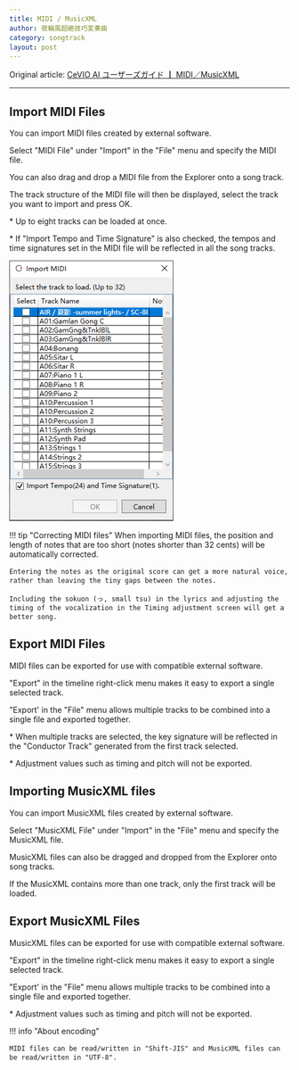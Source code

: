 ```yaml
---
title: MIDI / MusicXML
author: 夜輪風超絶技巧変奏曲
category: songtrack
layout: post
---
```

Original article: [CeVIO AI ユーザーズガイド ┃ MIDI／MusicXML](https://cevio.jp/guide/cevio_ai/songtrack/fileimport/)

---

## Import MIDI Files

You can import MIDI files created by external software.

Select "MIDI File" under "Import" in the "File" menu and specify the MIDI file.

You can also drag and drop a MIDI file from the Explorer onto a song track.

The track structure of the MIDI file will then be displayed, select the track you want to import and press OK.

\* Up to eight tracks can be loaded at once.

\* If "Import Tempo and Time Signature" is also checked, the tempos and time signatures set in the MIDI file will be reflected in all the song tracks.

![import midi](images/fileimport_1.png)

!!! tip "Correcting MIDI files"
    When importing MIDI files, the position and length of notes that are too short (notes shorter than 32 cents) will be automatically corrected.

    Entering the notes as the original score can get a more natural voice, rather than leaving the tiny gaps between the notes.

    Including the sokuon (っ, small tsu) in the lyrics and adjusting the timing of the vocalization in the Timing adjustment screen will get a better song.

## Export MIDI Files

MIDI files can be exported for use with compatible external software.

"Export" in the timeline right-click menu makes it easy to export a single selected track.

"Export' in the "File" menu allows multiple tracks to be combined into a single file and exported together.

\* When multiple tracks are selected, the key signature will be reflected in the "Conductor Track" generated from the first track selected.

\* Adjustment values such as timing and pitch will not be exported.

## Importing MusicXML files

You can import MusicXML files created by external software.

Select "MusicXML File" under "Import" in the "File" menu and specify the MusicXML file.

MusicXML files can also be dragged and dropped from the Explorer onto song tracks.

If the MusicXML contains more than one track, only the first track will be loaded.

## Export MusicXML Files

MusicXML files can be exported for use with compatible external software.

"Export" in the timeline right-click menu makes it easy to export a single selected track.

"Export' in the "File" menu allows multiple tracks to be combined into a single file and exported together.

\* Adjustment values such as timing and pitch will not be exported.

!!! info "About encoding"

    MIDI files can be read/written in "Shift-JIS" and MusicXML files can be read/written in "UTF-8".
